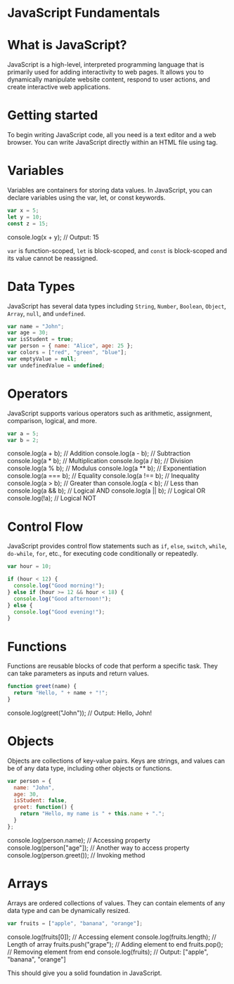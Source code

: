 # JavaScript Fundamentals

# What is JavaScript?
JavaScript is a high-level, interpreted programming language that is primarily used for adding interactivity to web pages. It allows you to dynamically manipulate website content, respond to user actions, and create interactive web applications.

# Getting started
To begin writing JavaScript code, all you need is a text editor and a web browser. You can write JavaScript directly within an HTML file using <script> tags or in a separate .js file and link it to your HTML file using the <script src="filename.js"></script> tag.


# Variables
Variables are containers for storing data values. In JavaScript, you can declare variables using the var, let, or const keywords.

```javascript
var x = 5;
let y = 10;
const z = 15;
```

console.log(x + y); // Output: 15

`var` is function-scoped, `let` is block-scoped, and `const` is block-scoped and its value cannot be reassigned.

# Data Types
JavaScript has several data types including `String`, `Number`, `Boolean`, `Object`, `Array`, `null`, and `undefined`.

```javascript
var name = "John";
var age = 30;
var isStudent = true;
var person = { name: "Alice", age: 25 };
var colors = ["red", "green", "blue"];
var emptyValue = null;
var undefinedValue = undefined;
```

# Operators
JavaScript supports various operators such as arithmetic, assignment, comparison, logical, and more.

```javascript
var a = 5;
var b = 2;
```

console.log(a + b); // Addition
console.log(a - b); // Subtraction
console.log(a * b); // Multiplication
console.log(a / b); // Division
console.log(a % b); // Modulus
console.log(a ** b); // Exponentiation
console.log(a === b); // Equality
console.log(a !== b); // Inequality
console.log(a > b); // Greater than
console.log(a < b); // Less than
console.log(a && b); // Logical AND
console.log(a || b); // Logical OR
console.log(!a); // Logical NOT


# Control Flow
JavaScript provides control flow statements such as `if`, `else`, `switch`, `while`, `do-while`, `for`, etc., for executing code conditionally or repeatedly.

```javascript
var hour = 10;

if (hour < 12) {
  console.log("Good morning!");
} else if (hour >= 12 && hour < 18) {
  console.log("Good afternoon!");
} else {
  console.log("Good evening!");
}
```


# Functions
Functions are reusable blocks of code that perform a specific task. They can take parameters as inputs and return values.

```javascript
function greet(name) {
  return "Hello, " + name + "!";
}

```
console.log(greet("John")); // Output: Hello, John!


# Objects
Objects are collections of key-value pairs. Keys are strings, and values can be of any data type, including other objects or functions.


```javascript
var person = {
  name: "John",
  age: 30,
  isStudent: false,
  greet: function() {
    return "Hello, my name is " + this.name + ".";
  }
};
```

console.log(person.name); // Accessing property
console.log(person["age"]); // Another way to access property
console.log(person.greet()); // Invoking method


# Arrays
Arrays are ordered collections of values. They can contain elements of any data type and can be dynamically resized.

```javascript
var fruits = ["apple", "banana", "orange"];
```

console.log(fruits[0]); // Accessing element
console.log(fruits.length); // Length of array
fruits.push("grape"); // Adding element to end
fruits.pop(); // Removing element from end
console.log(fruits); // Output: ["apple", "banana", "orange"]


This should give you a solid foundation in JavaScript.